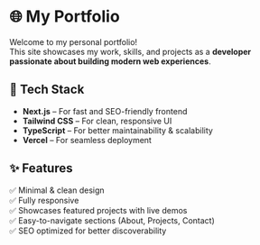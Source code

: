 # 🌐 My Portfolio  

Welcome to my personal portfolio!  
This site showcases my work, skills, and projects as a **developer passionate about building modern web experiences**.  

## 🚀 Tech Stack  

- **Next.js** – For fast and SEO-friendly frontend  
- **Tailwind CSS** – For clean, responsive UI  
- **TypeScript** – For better maintainability & scalability  
- **Vercel** – For seamless deployment  

## ✨ Features  

✅ Minimal & clean design  
✅ Fully responsive  
✅ Showcases featured projects with live demos  
✅ Easy-to-navigate sections (About, Projects, Contact)  
✅ SEO optimized for better discoverability  
